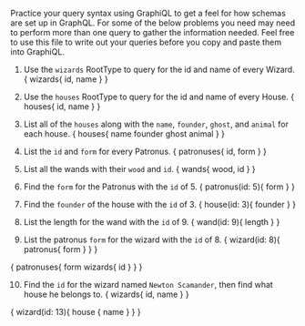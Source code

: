 Practice your query syntax using GraphiQL to get a feel for how schemas are set up in GraphQL. For some of the below problems you need may need to perform more than one query to gather the information needed. Feel free to use this file to write out your queries before you copy and paste them into GraphiQL.

1. Use the `wizards` RootType to query for the id and name of every Wizard.
{
  wizards{
      id,
      name
  }
}

2. Use the `houses` RootType to query for the id and name of every House.
{
  houses{
      id,
      name
  }
}

3. List all of the `houses` along with the `name`, `founder`, `ghost`, and `animal` for each house.
{
  houses{
      name
      founder
      ghost
      animal
  }
}

4. List the `id` and `form` for every Patronus.
{
  patronuses{
      id,
      form
  }
}

5. List all the wands with their `wood` and `id`.
{
    wands{
        wood,
        id
    }
}

6. Find the `form` for the Patronus with the `id` of 5.
{
  patronus(id: 5){
      form
  }
}

7. Find the `founder` of the house with the `id` of 3.
{
    house(id: 3){
        founder
    }
}

8. List the length for the wand with the `id` of 9.
{
  wand(id: 9){
    length
  }
}

9. List the patronus `form` for the wizard with the `id` of 8.
{
  wizard(id: 8){
      patronus{
          form
      }
  }
}

{
    patronuses{
        form
        wizards{
            id
        }
    }
}

10. Find the `id` for the wizard named `Newton Scamander`, then find what house he belongs to.
{
  wizards{
    id,
    name
  }
}

{
    wizard(id: 13){
        house {
            name
        }
    }
}